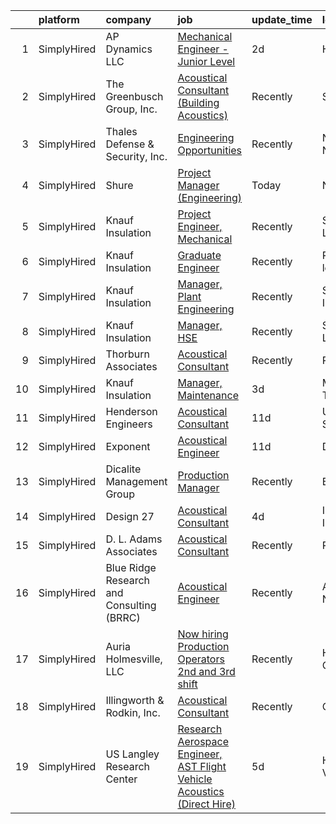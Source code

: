 

|    | platform    | company                                   | job                                                                                                                                                                                        | update_time   | location           |
|---:|:------------|:------------------------------------------|:-------------------------------------------------------------------------------------------------------------------------------------------------------------------------------------------|:--------------|:-------------------|
|  1 | SimplyHired | AP Dynamics LLC                           | [Mechanical Engineer - Junior Level](https://www.simplyhired.com/job/g4X2P1ZmKCFuCeFvWPzBpnw3uU0dfguHEhpnUNHOuczAbUaeOwtO8g?q=acoustical+engineering)                                      | 2d            | Houston, TX        |
|  2 | SimplyHired | The Greenbusch Group, Inc.                | [Acoustical Consultant (Building Acoustics)](https://www.simplyhired.com/job/8wCnztgy02ZRmlBQxPEyVVCkyd8TKRwk2OzhONhnokijGlXM8JKcDQ?q=acoustical+engineering)                              | Recently      | Seattle, WA        |
|  3 | SimplyHired | Thales Defense & Security, Inc.           | [Engineering Opportunities](https://www.simplyhired.com/job/GQYUDebkjM3Iv_RYWGEw3ZECINlu80qmZjsswCP-ZqQUiVLk-Zq0Dg?q=acoustical+engineering)                                               | Recently      | New York, NY       |
|  4 | SimplyHired | Shure                                     | [Project Manager (Engineering)](https://www.simplyhired.com/job/Bsx5rDAY7f6-suYzuyX_yeYIQQhO3kao0uTiHFT8Ry5pZgfUcDI2Aw?q=acoustical+engineering)                                           | Today         | Niles, IL          |
|  5 | SimplyHired | Knauf Insulation                          | [Project Engineer, Mechanical](https://www.simplyhired.com/job/BAEWYe6ApBr-BIXAGr8MwtjmrCPX2xtsWnYciYe_sMVbo_f7wfeTbA?q=acoustical+engineering)                                            | Recently      | Shasta Lake, CA    |
|  6 | SimplyHired | Knauf Insulation                          | [Graduate Engineer](https://www.simplyhired.com/job/pmCumVsQXUYD8Cmi2xV89oVNVKICsOoN18AvWYeXw3sZlqUiURsIZA?q=acoustical+engineering)                                                       | Recently      | Remote +1 location |
|  7 | SimplyHired | Knauf Insulation                          | [Manager, Plant Engineering](https://www.simplyhired.com/job/3n9ENNY1aOqWKdpZxjcCtnc9dN5xAsVB12bWeNtWVWnQh9_UlTpqBg?q=acoustical+engineering)                                              | Recently      | Shelbyville, IN    |
|  8 | SimplyHired | Knauf Insulation                          | [Manager, HSE](https://www.simplyhired.com/job/M1FJDhO5daz9UFdfp0FZvermNQb9h6pnnEPc42REY2AeLPSRo_Id5Q?q=acoustical+engineering)                                                            | Recently      | Shasta Lake, CA    |
|  9 | SimplyHired | Thorburn Associates                       | [Acoustical Consultant](https://www.simplyhired.com/job/9jKxff2NaXXGffiLQGzpaj1AdYk46dV_bxOMSmviFK-EJKYbUXBj1Q?q=acoustical+engineering)                                                   | Recently      | Remote             |
| 10 | SimplyHired | Knauf Insulation                          | [Manager, Maintenance](https://www.simplyhired.com/job/HkmUSIMS3BogK0W1tNICO060IsKtQyGK_hFA6Tqq1u3fRiksmDHXUQ?q=acoustical+engineering)                                                    | 3d            | McGregor, TX       |
| 11 | SimplyHired | Henderson Engineers                       | [Acoustical Consultant](https://www.simplyhired.com/job/YPaf-gCpyig2Y7ZpbYL9Zt47EN-l1IghobfkKH61hsW6dpzxeiZ3CA?q=acoustical+engineering)                                                   | 11d           | United States      |
| 12 | SimplyHired | Exponent                                  | [Acoustical Engineer](https://www.simplyhired.com/job/-bz03iIdhGacgI1E2O84n_C8NKT2FtiVVubxdUf_hvdJIudtJ3R59Q?q=acoustical+engineering)                                                     | 11d           | Denver, CO         |
| 13 | SimplyHired | Dicalite Management Group                 | [Production Manager](https://www.simplyhired.com/job/AgZ2_5s3VfpvuO1-VUpbUjgzb8bzDVQKUzrGnyzBC6hR9-TH7ef28g?q=acoustical+engineering)                                                      | Recently      | Burney, CA         |
| 14 | SimplyHired | Design 27                                 | [Acoustical Consultant](https://www.simplyhired.com/job/QojLUpyvQfawnGy4V1hzR6-4Y1q2XKfPQRfDnjVbUWVTaqtGwXC78w?q=acoustical+engineering)                                                   | 4d            | Indianapolis, IN   |
| 15 | SimplyHired | D. L. Adams Associates                    | [Acoustical Consultant](https://www.simplyhired.com/job/dUMsgLEt4aIWr8vRMKttcX8qQD7BAFZuuawT6KA-l8d6-wlur6TPWQ?q=acoustical+engineering)                                                   | Recently      | Remote             |
| 16 | SimplyHired | Blue Ridge Research and Consulting (BRRC) | [Acoustical Engineer](https://www.simplyhired.com/job/wmcpMH7dFfCRdYez02y0g-dlAfb2jeGHNZRi93lMT0qzTpTZQwvzFA?q=acoustical+engineering)                                                     | Recently      | Asheville, NC      |
| 17 | SimplyHired | Auria Holmesville, LLC                    | [Now hiring Production Operators 2nd and 3rd shift](https://www.simplyhired.com/job/zQhvHeeysy6t51FebCGHN7_HLZejWoWyhTRQCQwvOfI79Jn8d8BSpg?q=acoustical+engineering)                       | Recently      | Holmesville, OH    |
| 18 | SimplyHired | Illingworth & Rodkin, Inc.                | [Acoustical Consultant](https://www.simplyhired.com/job/Jb8Whjjq6LlCyQZYP26GoZOKPYIG-nU40s1XhZBY6EWoJfk0qN6TnQ?q=acoustical+engineering)                                                   | Recently      | Cotati, CA         |
| 19 | SimplyHired | US Langley Research Center                | [Research Aerospace Engineer, AST Flight Vehicle Acoustics (Direct Hire)](https://www.simplyhired.com/job/fpf_dvkFSG5ViLBj3VN-Ui8b4ygSaMFkP-RSEE3_Fb89yMfXq_rmfg?q=acoustical+engineering) | 5d            | Hampton, VA        |